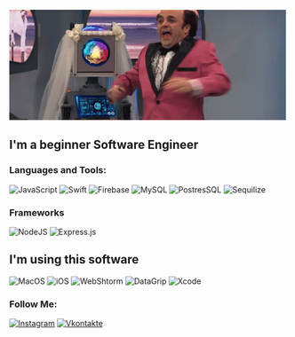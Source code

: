 ![Header](https://github.com/Dolzhansky/Dolzhansky/blob/main/assets/assets.gif)

## I'm a beginner Software Engineer

### Languages and Tools:
![JavaScript](https://img.shields.io/badge/-JavaScript-090909?style=for-the-badge&logo=JavaScript&logoColor=E9D54D)
![Swift](https://img.shields.io/badge/-Swift-090909?style=for-the-badge&logo=Swift&logoColor=47C5FB)
![Firebase](https://img.shields.io/badge/-Firebase-090909?style=for-the-badge&logo=firebase&logoColor=F8C52C)
![MySQL](https://img.shields.io/badge/MySQL-090909?style=for-the-badge&logo=mysql&logoColor=white)
![PostresSQL](https://img.shields.io/badge/PostgreSQL-090909?style=for-the-badge&logo=postgresql&logoColor=white)
![Sequilize](https://img.shields.io/badge/Sequelize-090909?style=for-the-badge&logo=Sequelize&logoColor=white)

### Frameworks
![NodeJS](https://img.shields.io/badge/Node.js-000000?style=for-the-badge&logo=nodedotjs&logoColor=green)
![Express.js](https://img.shields.io/badge/Express.js-000000?style=for-the-badge&logo=express&logoColor=white)

## I'm using this software
![MacOS](https://img.shields.io/badge/mac%20os-000000?style=for-the-badge&logo=apple&logoColor=white)
![iOS](https://img.shields.io/badge/iOS-000000?style=for-the-badge&logo=ios&logoColor=white)
![WebShtorm](https://img.shields.io/badge/WebStorm-000000?style=for-the-badge&logo=WebStorm&logoColor=white)
![DataGrip](https://img.shields.io/badge/DataGrip-000000?style=for-the-badge&logo=DataGrip&logoColor=whit)
![Xcode](https://img.shields.io/badge/Xcode-000000?style=for-the-badge&logo=Xcode&logoColor=white)

### Follow Me:
[![Instagram](https://img.shields.io/badge/-Instagram-090909?style=for-the-badge&logo=instagram&logoColor=B4068E)](https://www.instagram.com/d_dolzhansky)
[![Vkontakte](https://img.shields.io/badge/-Vkontakte-090909?style=for-the-badge&logo=Vk&logoColor=4F7DB3)](https://vk.com/nedolzhanskylv)


<!-- ![Stats](https://github-readme-stats.vercel.app/api?username=dolzhansky&show_icons=true&theme=dark&hide=true) -->
